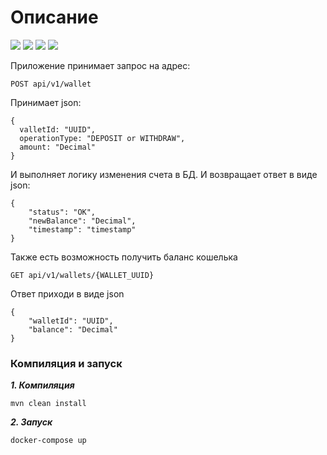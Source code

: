# Описание

<img src=https://img.shields.io/badge/Java-orange></img>
<img src=https://img.shields.io/badge/Spring--boot-green></img>
<img src=https://img.shields.io/badge/PostgreSQL-blue></img>
<img src=https://img.shields.io/badge/lombok-red></img>

Приложение принимает запрос на адрес:
````http
POST api/v1/wallet
````

Принимает json: 


````json5
{
  valletId: "UUID",
  operationType: "DEPOSIT or WITHDRAW",
  amount: "Decimal"
}
````
И выполняет логику изменения счета в БД.
И возвращает ответ в виде json:

````json5
{
    "status": "OK",
    "newBalance": "Decimal",
    "timestamp": "timestamp"
}
````


Также есть возможность получить баланс кошелька
````http
GET api/v1/wallets/{WALLET_UUID}
````

Ответ приходи в виде json 
````json5
{
    "walletId": "UUID",
    "balance": "Decimal"
}
````

### Компиляция и запуск

___1. Компиляция___
```
mvn clean install
```

___2. Запуск___

````
docker-compose up
````